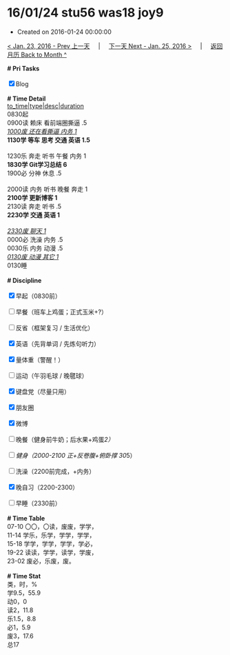 # 16/01/24 stu56 was18 joy9

- Created on 2016-01-24 00:00:00

[< Jan. 23, 2016 - Prev 上一天](/lifelogs/2016/01/d23.md) &nbsp; &nbsp; | &nbsp; &nbsp; [下一天 Next - Jan. 25, 2016 >](/lifelogs/2016/01/d25.md) &nbsp; &nbsp; |  &nbsp; &nbsp; [返回月历 Back to Month ^](/lifelogs/2016/01/index.md)
<br/><div><b># Pri Tasks</b></div><div><br/></div><div><input checked="true" type="checkbox"/>Blog</div><div><br/></div><div><b># Time Detail</b></div><div><u>to_time|type|desc|duration</u></div><div>0830起</div><div>0900读 赖床 看前端圈撕逼 .5</div><div><u><i>1000废 还在看撕逼 内务 1</i></u></div><div><b>1130学 等车 思考 交通 英语 1.5</b></div><div><br/></div><div>1230乐 奔走 听书 午餐 内务 1</div><div><b>1830学 Git学习总结 6</b></div><div>1900必 分神 休息 .5</div><div><br/></div><div>2000读 内务 听书 晚餐 奔走 1</div><div><b>2100学 更新博客 1</b></div><div>2130读 奔走 听书 .5</div><div><b>2230学 交通 英语 1</b></div><div><br/></div><div><u><i>2330废 聊天 1</i></u></div><div>0000必 洗澡 内务 .5</div><div>0030乐 内务 动漫 .5</div><div><u><i>0130废 动漫 其它 1</i></u></div><div>0130睡</div><div><br/></div><div><b># Discipline</b></div><div><br/></div><div><input checked="true" type="checkbox"/>早起（0830前）</div><div><br/></div><div><input type="checkbox"/>早餐（班车上鸡蛋；正式玉米+?）</div><div><br/></div><div><input type="checkbox"/>反省（框架复习 / 生活优化）</div><div><br/></div><div><input checked="true" type="checkbox"/>英语（先背单词 / 先炼句听力）</div><div><br/></div><div><input checked="true" type="checkbox"/>量体重（警醒！）</div><div><br/></div><div><input type="checkbox"/>运动（午羽毛球 / 晚毽球）</div><div><br/></div><div><input checked="true" type="checkbox"/>键盘党（尽量只用）</div><div><br/></div><div><input checked="true" type="checkbox"/>朋友圈</div><div><br/></div><div><input checked="true" type="checkbox"/>微博</div><div><br/></div><div><input type="checkbox"/>晚餐（健身前牛奶；后水果+鸡蛋*2）</div><div><br/></div><div><input type="checkbox"/>健身（2000-2100 正+反卷腹+俯卧撑 30*5）</div><div><br/></div><div><input type="checkbox"/>洗澡（2200前完成，+内务）</div><div><br/></div><div><input checked="true" type="checkbox"/>晚自习（2200-2300）</div><div><br/></div><div><input type="checkbox"/>早睡（2330前）</div><div><br/></div><div><b># Time Table</b></div><div>07-10 〇〇，〇读，废废，学学，</div><div>11-14 学乐，乐学，学学，学学，</div><div>15-18 学学，学学，学学，学必，</div><div>19-22 读读，学学，读学，学废，</div><div>23-02 废必，乐废，废。</div><div><br/></div><div><b># Time Stat</b></div><div>类，时，%</div><div>学9.5，55.9</div><div>动0，0</div><div>读2，11.8</div><div>乐1.5，8.8</div><div>必1，5.9</div><div>废3，17.6</div><div>总17</div>
